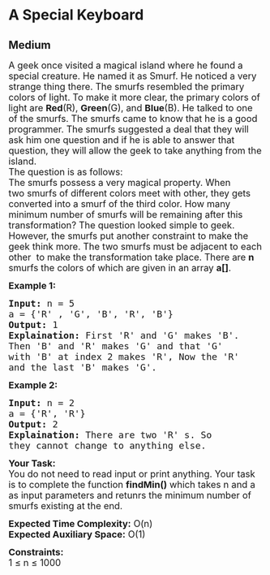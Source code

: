# A Special Keyboard
## Medium 
<div class="problems_problem_content__Xm_eO"><p dir="ltr"><span style="font-size:18px">A geek once visited a magical island where he found a special creature. He named it as&nbsp;Smurf. He noticed a very strange thing there. The&nbsp;smurfs&nbsp;resembled the primary colors of light. To make it more clear, the primary colors of light are <strong>Red</strong>(R), <strong>Green</strong>(G), and <strong>Blue</strong>(B). He talked to one of the&nbsp;smurfs. The&nbsp;smurfs&nbsp;came to know that he is a good programmer. The&nbsp;smurfs&nbsp;suggested a deal that they will ask him one question and if he is able to answer that question, they will allow the geek to take anything from the island.<br>
The question is as follows:<br>
The&nbsp;smurfs&nbsp;possess a very magical property. When two&nbsp;smurfs&nbsp;of different colors meet with other, they gets converted into a&nbsp;smurf&nbsp;of the third color. How many minimum number of&nbsp;smurfs&nbsp;will be remaining after this transformation? The question looked simple to geek. However, the&nbsp;smurfs&nbsp;put another constraint to make the geek think more. The two&nbsp;smurfs&nbsp;must be adjacent to each other &nbsp;to make the transformation take place. There are <strong>n</strong> smurfs the colors of which are given in an array <strong>a[]</strong>.</span></p>

<p dir="ltr"><strong><span style="font-size:18px">Example 1:</span></strong></p>

<pre><span style="font-size:18px"><strong>Input:</strong> n = 5
a = {'R' , 'G', 'B', 'R', 'B'}
<strong>Output:</strong> 1
<strong>Explaination:</strong> First 'R' and 'G' makes 'B'. 
Then 'B' and 'R' makes 'G' and that 'G' 
with 'B' at index 2 makes 'R', Now the 'R' 
and the last 'B' makes 'G'.</span></pre>

<p dir="ltr"><strong><span style="font-size:18px">Example 2:</span></strong></p>

<pre><span style="font-size:18px"><strong>Input:</strong> n = 2
a = {'R', 'R'}
<strong>Output:</strong> 2
<strong>Explaination:</strong> There are two 'R' s. So 
they cannot change to anything else.</span></pre>

<p dir="ltr"><span style="font-size:18px"><strong>Your Task:</strong><br>
You do not need to read input or print anything. Your task is to complete the function <strong>findMin()</strong> which takes n and a as input parameters and retunrs the minimum number of smurfs existing at the end.</span></p>

<p dir="ltr"><span style="font-size:18px"><strong>Expected Time Complexity:</strong> O(n)<br>
<strong>Expected Auxiliary Space:</strong> O(1)</span></p>

<p dir="ltr"><span style="font-size:18px"><strong>Constraints:</strong><br>
1 ≤ n ≤ 1000&nbsp;&nbsp;</span></p>
</div>